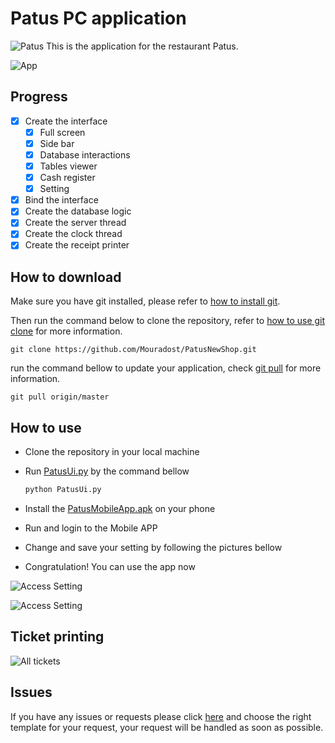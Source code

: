 # Patus PC application

![Patus](resource/patus_logo.jpg)
This is the application for the restaurant Patus.

![App](Documentation/App.png)

## Progress

- [x] Create the interface
  - [x] Full screen
  - [x] Side bar
  - [x] Database interactions
  - [x] Tables viewer
  - [x] Cash register
  - [x] Setting
- [x] Bind the interface
- [x] Create the database logic
- [x] Create the server thread
- [x] Create the clock thread
- [x] Create the receipt printer

## How to download

Make sure you have git installed, please refer to [how to install git](https://github.com/git-guides/install-git).

Then run the command below to clone the repository, refer to [how to use git clone](https://github.com/git-guides/git-clone) for more information.

```git
git clone https://github.com/Mouradost/PatusNewShop.git
```

run the command bellow to update your application, check [git pull](https://github.com/git-guides/git-pull) for more information.

```git
git pull origin/master
```

## How to use

- Clone the repository in your local machine
- Run [PatusUi.py](PatusUi.py) by the command bellow

  ```cmd
  python PatusUi.py
  ```

- Install the [PatusMobileApp.apk](MobileAPP/PatusMobileApp.apk) on your phone
- Run and login to the Mobile APP
- Change and save your setting by following the pictures bellow
- Congratulation! You can use the app now

![Access Setting](Documentation/setting_0.png)

![Access Setting](Documentation/setting1.png)

## Ticket printing

![All tickets](Documentation/All_tickets.png)

## Issues

If you have any issues or requests please click [here](https://github.com/Mouradost/PatusNewShop/issues/new/choose) and choose the right template for your request, your request will be handled as soon as possible.
